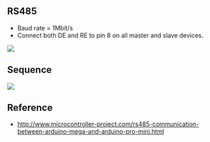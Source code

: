 ## RS485
  * Baud rate = 1Mbit/s
  * Connect both DE and RE to pin 8 on all master and slave devices.  


![](https://github.com/piliwilliam0306/RS485/blob/master/IMAG0085.jpg)

## Sequence
![](https://github.com/piliwilliam0306/RS485/blob/master/IMAG0086.jpg)

## Reference
  * http://www.microcontroller-project.com/rs485-communication-between-arduino-mega-and-arduino-pro-mini.html  

